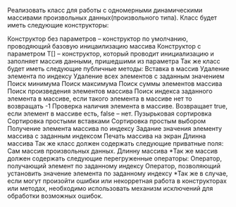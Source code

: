 Реализовать класс для работы с одномерными динамическими массивами произвольных данных(произвольного типа). Класс будет иметь следующие конструкторы:

Конструктор без параметров – конструктор по умолчанию, проводяющий базовую иницаилизацию массива
Конструктор с параметром T[] – конструктор, который проводит инициализацию и заполняет массив данными, пришедшими из параметра Так же класс будет иметь следующие публичные методы:
Вставка в массив
Удаление элемента по индексу
Удаление всех элементов с заданным значением
Поиск минимума
Поиск максимума
Поиск суммы элементов массива
Поиск произведения элементов массива
Поиск индекса заданного элемента в массиве, если такого элемента в массиве нет то возвращать -1
Проверка наличия элемента в массиве. Возвращает true, если элемент в массиве есть, false – нет.
Пузырьковая сортировка
Сортировка простыми вставками
Сортировка простым выбором
Получение элемента массива по индексу
Задание значения элементу массива с заданным индексом
Печать массива на экран
Длинна массива Так же класс должен содержать следующие приватные поля:
Сам массив произвольных данных.
Длинну массива *Так же массив должен содержать следующие перегруженные операторы:
Оператор, получающий элемент по заданному индексу
Оператор, позволяющий установить значение элемента по заданному индексу *Так же в случае, если могут произойти ошибки или некорретная работа в конструкторах или методах, необходимо использовать механизм исключений для обработки возможных ошибок.